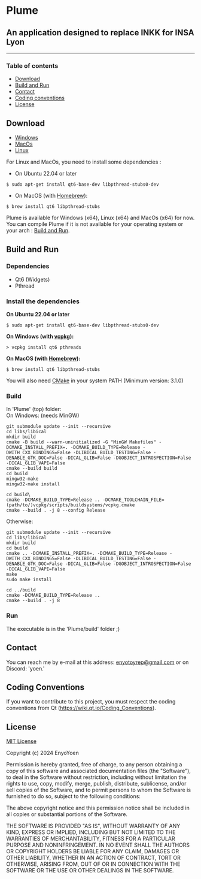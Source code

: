 # Plume
## An application designed to replace INKK for INSA Lyon
---
### Table of contents
 - [Download](#download)
 - [Build and Run](#build-and-run)
 - [Contact](#contact)
 - [Coding conventions](#coding-conventions)
 - [License](#license)

## Download
- [Windows](https://nightly.link/EnyoYoen/Plume/workflows/build-windows/master/Plume%20-%20Windows%20x64.zip)
- [MacOs](https://nightly.link/EnyoYoen/Plume/workflows/build-macos/master/Plume%20-%20MacOs%20x64.zip)
- [Linux](https://nightly.link/EnyoYoen/Plume/workflows/build-linux/master/Plume%20-%20Linux%20x64.zip) 

For Linux and MacOs, you need to install some dependencies :  
- On Ubuntu 22.04 or later
```shell
$ sudo apt-get install qt6-base-dev libpthread-stubs0-dev
```
- On MacOS (with [Homebrew](https://brew.sh/index)):
```shell
$ brew install qt6 libpthread-stubs
```

Plume is available for Windows (x64), Linux (x64) and MacOs (x64) for now.  
You can compile Plume if it is not available for your operating system or your arch : [Build and Run](#build-and-run).

## Build and Run
### Dependencies
- Qt6 (Widgets)
- Pthread

### Install the dependencies
**On Ubuntu 22.04 or later**
```shell
$ sudo apt-get install qt6-base-dev libpthread-stubs0-dev
```

**On Windows (with [vcpkg](https://github.com/microsoft/vcpkg/#quick-start-windows)):**
```shell
> vcpkg install qt6 pthreads
```

**On MacOS (with [Homebrew](https://brew.sh/index)):**
```shell
$ brew install qt6 libpthread-stubs
```

You will also need [CMake](https://cmake.org/download/) in your system PATH (Minimum version: 3.1.0)
### Build
In 'Plume' (top) folder:  
On Windows: (needs MinGW)
```shell
git submodule update --init --recursive
cd libs/libical
mkdir build
cmake -B build --warn-uninitialized -G "MinGW Makefiles" -DCMAKE_INSTALL_PREFIX=. -DCMAKE_BUILD_TYPE=Release -DWITH_CXX_BINDINGS=False -DLIBICAL_BUILD_TESTING=False -DENABLE_GTK_DOC=False -DICAL_GLIB=False -DGOBJECT_INTROSPECTION=False -DICAL_GLIB_VAPI=False
cmake --build build
cd build
mingw32-make
mingw32-make install

cd build\
cmake -DCMAKE_BUILD_TYPE=Release .. -DCMAKE_TOOLCHAIN_FILE=(path/to/)vcpkg/scripts/buildsystems/vcpkg.cmake
cmake --build . -j 8 --config Release
```
Otherwise:
```shell
git submodule update --init --recursive
cd libs/libical
mkdir build
cd build
cmake .. -DCMAKE_INSTALL_PREFIX=. -DCMAKE_BUILD_TYPE=Release -DWITH_CXX_BINDINGS=False -DLIBICAL_BUILD_TESTING=False -DENABLE_GTK_DOC=False -DICAL_GLIB=False -DGOBJECT_INTROSPECTION=False -DICAL_GLIB_VAPI=False
make
sudo make install

cd ../build
cmake -DCMAKE_BUILD_TYPE=Release .. 
cmake --build . -j 8
```
### Run
The executable is in the 'Plume/build' folder ;)  

## Contact
You can reach me by e-mail at this address: enyotoyrep@gmail.com or on Discord: 'yoen.'

## Coding Conventions
If you want to contribute to this project, you must respect the coding conventions from Qt (https://wiki.qt.io/Coding_Conventions).

## License
[MIT License](https://en.wikipedia.org/wiki/MIT_License)

Copyright (c) 2024 EnyoYoen

Permission is hereby granted, free of charge, to any person obtaining a copy
of this software and associated documentation files (the "Software"), to deal
in the Software without restriction, including without limitation the rights
to use, copy, modify, merge, publish, distribute, sublicense, and/or sell
copies of the Software, and to permit persons to whom the Software is
furnished to do so, subject to the following conditions:

The above copyright notice and this permission notice shall be included in all
copies or substantial portions of the Software.

THE SOFTWARE IS PROVIDED "AS IS", WITHOUT WARRANTY OF ANY KIND, EXPRESS OR
IMPLIED, INCLUDING BUT NOT LIMITED TO THE WARRANTIES OF MERCHANTABILITY,
FITNESS FOR A PARTICULAR PURPOSE AND NONINFRINGEMENT. IN NO EVENT SHALL THE
AUTHORS OR COPYRIGHT HOLDERS BE LIABLE FOR ANY CLAIM, DAMAGES OR OTHER
LIABILITY, WHETHER IN AN ACTION OF CONTRACT, TORT OR OTHERWISE, ARISING FROM,
OUT OF OR IN CONNECTION WITH THE SOFTWARE OR THE USE OR OTHER DEALINGS IN THE
SOFTWARE.

